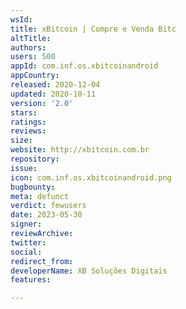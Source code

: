 ```yaml
---
wsId: 
title: xBitcoin | Compre e Venda Bitc
altTitle: 
authors: 
users: 500
appId: com.inf.os.xbitcoinandroid
appCountry: 
released: 2020-12-04
updated: 2020-10-11
version: '2.0'
stars: 
ratings: 
reviews: 
size: 
website: http://xbitcoin.com.br
repository: 
issue: 
icon: com.inf.os.xbitcoinandroid.png
bugbounty: 
meta: defunct
verdict: fewusers
date: 2023-05-30
signer: 
reviewArchive: 
twitter: 
social: 
redirect_from: 
developerName: XB Soluções Digitais
features: 

---
```


